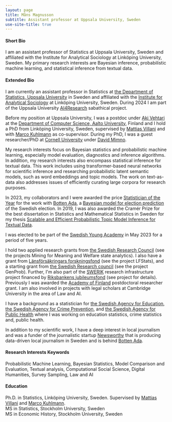 ```yaml
---
layout: page
title: Måns Magnusson
subtitle: Assistant professor at Uppsala University, Sweden
use-site-title: true
---
```


#### Short Bio
I am an assistant professor of Statistics at Uppsala University, Sweden and affiliated with the Institute for Analytical Sociology at Linköping University, Sweden. My primary research interests are Bayesian inference, probabilistic machine learning, and statistical inference from textual data. 

#### Extended Bio
I am currently an assistant professor in Statistics at [the Department of Statistics, Uppsala University](https://www.statistik.uu.se/?languageId=1) in Sweden and affiliated with the [Institute for Analytical Sociology](https://liu.se/en/organisation/liu/iei/ias) at Linköping University, Sweden. During 2024 I am part of the Uppsala University [AI4Research](https://www.uu.se/en/research/ai4research) sabathical project.

Before my position at Uppsala University, I was a postdoc under [Aki Vehtari](https://users.aalto.fi/~ave/) at the [Department of Computer Science, Aalto University](https://www.aalto.fi/en/department-of-computer-science), Finland and I hold a PhD from Linköping University, Sweden, supervised by [Mattias Villani](https://www.mattiasvillani.com/) and with [Marco Kuhlmann](https://www.ida.liu.se/~marku61/) as co-supervisor. During my PhD, I was a guest researcher/PhD at [Cornell University](https://www.cornell.edu/) under [David Mimno](https://mimno.infosci.cornell.edu/).

My research interests focus on Bayesian statistics and probabilistic machine learning, especially model evaluation, diagnostics and inference algorithms. In addition, my research interests also encompass statistical inference for textual data. This work includes using transformer-based neural networks for scientific inference and researching probabilistic latent semantic models, such as word embeddings and topic models. The work on text-as-data also addresses issues of efficiently curating large corpora for research purposes.

In 2023, my collaborators and I were awarded the price [Statistician of the Year](https://statistikframjandet.se/statistikframjandet/botten-ada-blir-arets-statistikframjare-2022/) for the work with [Botten Ada](https://www.bottenada.se/), a [Bayesian model for election prediction](https://youtu.be/Dtk5ghFmhz8) of the Swedish election. In 2019, I was also awarded the Cramér Prize for the best dissertation in Statistics and Mathematical Statistics in Sweden for my thesis [Scalable and Efficient Probabilistic Topic Model Inference for Textual Data](http://liu.diva-portal.org/smash/record.jsf?pid=diva2%3A1201965&dswid=-8297).

I was elected to be part of the [Swedish Young Academy](https://www.sverigesungaakademi.se/en-GB/1.html) in May 2023 for a period of five years.

I hold two applied research grants from [the Swedish Research Council](https://www.vr.se/english.html) (see the projects Mining for Meaning and Welfare state analytics). I also have a grant from [Länsförsäkringars forskningsfond](https://www.lansforsakringar.se/stockholm/privat/om-oss/hallbarhet--forskning/forskning/om-forskingsfonden/) (see the project LFStats), and a starting grant from [the Swedish Research council](https://www.vr.se/english.html) (see the project GenProb). Further, I'm also part of the [SWERIK](https://swerik-project.github.io/) research infrastructure project financed by [Riksbankens jubileumsfond](https://www.rj.se/) (see project for details). Previously I was awarded the [Academy of Finland](https://www.aka.fi/) postdoctoral researcher grant. I am also involved in projects with legal scholars at Cambridge University in the area of Law and AI.

I have a background as a statistician for [the Swedish Agency for Education](https://www.skolverket.se/), [the Swedish Agency for Crime Prevention](https://www.bra.se/), and [the Swedish Agency for Public Health](https://www.folkhalsomyndigheten.se/) where I was working on education statistics, crime statistics and, public health.

In addition to my scientific work, I have a deep interest in local journalism and was a funder of the journalistic startup [Newsworthy](https://www.newsworthy.se/) that is producing data-driven local journalism in Sweden and is behind [Botten Ada](https://www.bottenada.se/). 

#### Research Interests Keywords
Probabilistic Machine Learning, Bayesian Statistics, Model Comparison and Evaluation, Textual analysis, Computational Social Science, Digital Humanities, Survey Sampling, Law and AI


#### Education
Ph.D. in Statistics, Linköping University, Sweden. Supervised by [Mattias Villani](https://www.mattiasvillani.com/) and [Marco Kuhlmann](https://www.ida.liu.se/~marku61/).<br/>
MS in Statistics, Stockholm University, Sweden<br/>
MS in Economic History, Stockholm University, Sweden





